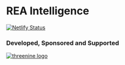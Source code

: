  # REA Intelligence 
  [![Netlify Status](https://api.netlify.com/api/v1/badges/71c869e4-96fb-4e65-8a15-f4398d5d2e6a/deploy-status)](https://app.netlify.com/sites/rea-intelligence/deploys)
  
 ### Developed, Sponsored and Supported 
 
[![threenine logo](http://static.threenine.co.uk/img/github_footer.png)](https://threenine.co.uk/)

